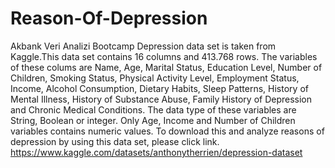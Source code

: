 # Reason-Of-Depression
Akbank Veri Analizi Bootcamp
Depression data set is taken from Kaggle.This data set contains 16 columns and 413.768 rows. The variables of these colums are Name, Age, Marital Status, Education Level, Number of Children, Smoking Status, Physical Activity Level, Employment Status, Income, Alcohol Consumption, Dietary Habits, Sleep Patterns, History of Mental Illness, History of Substance Abuse, Family History of Depression and Chronic Medical Conditions. The data type of these variables are String, Boolean or integer. Only Age, Income and Number of Children variables contains numeric values. To download this and analyze reasons of depression by using this data set, please click link. 
https://www.kaggle.com/datasets/anthonytherrien/depression-dataset
